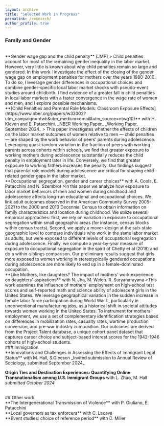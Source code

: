 ```yaml
---
layout: archive
title: "Selected Work in Progress"
permalink: /research/
author_profile: true
---
```


### Family and Gender
<br>
**Gender wage gap and the child penalty** [JMP]
> Child penalties account for most of the remaining gender inequality in the labor market. However, very little is known about why child penalties remain so large and gendered. In this work  I investigate the effect of the closing of the gender wage gap on employment penalties for mothers over the years 1980-2010.  To do so, I leverage gender differences in occupational choices and combine gender-specific local labor market shocks with pseudo-event studies around childbirth. I find evidence of a greater fall in child penalties in local labor markets with a faster convergence in the wage rate of women and men, and I explore possible mechanisms.

<br>
**[Child Penalties and Parental Role Models: Classroom Exposure Effects](https://www.nber.org/papers/w33002?utm_campaign=ntwh&utm_medium=email&utm_source=ntwg10)** with H. Kleven and E. Patacchini. _NBER Working Paper_
 _Working Paper, September 2024_
> This paper investigates whether the effects of children on the labor market outcomes of women relative to men — child penalties — are shaped by the work behavior of peers’ parents during adolescence. Leveraging quasi-random variation in the fraction of peers with working parents  across cohorts within schools, we find that greater exposure to working mothers during adolescence substantially reduces the child penalty in employment later in life. Conversely, we find that greater exposure to working fathers increases the penalty. Our findings suggest that parental role models during adolescence are critical for shaping child-related gender gaps in the labor market.
    
<br>
**Occupational segregation, gender and career choices** with A. Cools, E. Patacchini and N. Szembrot
>In this paper we analyze how exposure to labor market behaviors of men and women during childhood and adolescence affects long-run educational and occupational choices. We link adult outcomes observed in the American Community Survey 2005-2021 to the 2000 and 2010 Decennial Census to obtain information on family characteristics and location during childhood. We utilize several empirical approaches: first, we rely on variation in exposure to occupational segregation within small geographic areas (for instance, census blocks within census tracts). Second, we apply a mover-design at the sub-state geographic level to compare individuals who work in the same labor market as adults, but were exposed to different levels of occupational segregation during adolescence. Finally, we compute a year-by-year measure of exposure to occupational segregation in the spirit of Chetty et al (2018) and do a within-siblings comparison. Our preliminary results suggest that girls more exposed to women working in stereotypically gendered occupations during adolescence are more likely to end up in a female-dominated occupation.

<br>
**Like Mothers, like daughters? The impact of mothers' work experience on daughters' aspirations** with N. Jha, M. Welch. R. Suryanarayana
>This work examines the influence of mothers’ employment on high-school test scores and self-reported math and science ability of adolescent girls in the United States. We leverage geographical variation in the sudden increase in female labor force participation during World War II, particularly in unconventional manufacturing jobs, as a historical shift in societal attitudes towards women working in the United States. To instrument for mothers’ employment, we use 
a set of complementary identification strategies based on differences in mobilization rates, casualty rates, wartime production conversion, and pre-war industry composition. Our outcomes are derived from the Project Talent database, a unique cohort panel dataset that captures career choice and subject-based interest scores for the 1942-1946 cohorts of high-school students.


<br>
### Immigration
<br>
**Innovations and Challenges in Assessing the Effects of Immigrant Legal Status** with M. Hall, S.Gleeson _Invited submission to Annual Review of Sociology, submitted September 2024_

**Origin Ties and Destination Experiences: Quantifying Online Transnationalism among U.S. Immigrant Groups** with L. Zhao, M. Hall _submitted October 2024_

<br>
## Other work 
<br>
**The Intergenerational Transmission of Violence** with P. Giuliano, E. Patacchini

<br>
**Local governors as tax enforcers** with C. Lacava

<br>
**Event studies: choice of reference period** with D. Miller

